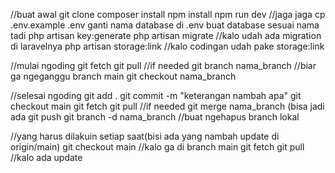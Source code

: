 //buat awal
git clone
composer install
npm install
npm run dev //jaga jaga
cp .env.example .env
ganti nama database di .env
buat database sesuai nama tadi
php artisan key:generate
php artisan migrate //kalo udah ada migration di laravelnya
php artisan storage:link //kalo codingan udah pake storage:link

//mulai ngoding
git fetch
git pull //if needed
git branch nama_branch //biar ga ngeganggu branch main
git checkout nama_branch

//selesai ngoding
git add .
git commit -m "keterangan nambah apa"
git checkout main
git fetch
git pull //if needed
git merge nama_branch (bisa jadi ada 
git push
git branch -d nama_branch //buat ngehapus branch lokal

//yang harus dilakuin setiap saat(bisi ada yang nambah update di origin/main)
git checkout main //kalo ga di branch main
git fetch
git pull //kalo ada update